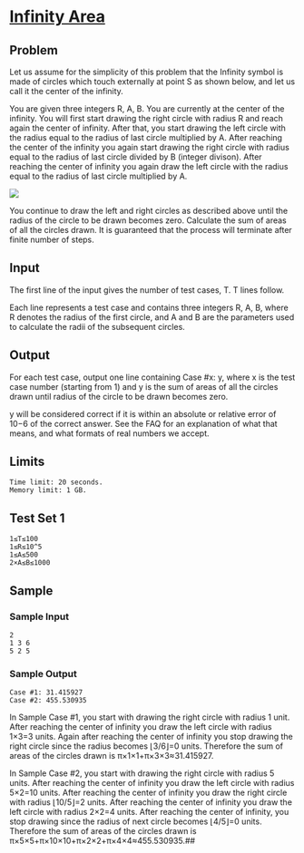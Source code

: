 # [Infinity Area](https://codingcompetitions.withgoogle.com/kickstart/round/00000000008caa74/0000000000acf079)

## Problem
Let us assume for the simplicity of this problem that the Infinity symbol is made of circles which touch externally at point S as shown below, and let us call it the center of the infinity.

You are given three integers R, A, B. You are currently at the center of the infinity. You will first start drawing the right circle with radius R and reach again the center of infinity. After that, you start drawing the left circle with the radius equal to the radius of last circle multiplied by A. After reaching the center of the infinity you again start drawing the right circle with radius equal to the radius of last circle divided by B (integer divison). After reaching the center of infinity you again draw the left circle with the radius equal to the radius of last circle multiplied by A.

![](https://codejam.googleapis.com/dashboard/get_file/AQj_6U3OvHptzgBaukWgLraPcrhzwPcWXUUlLPtdiXEVHTYeQsc6DXlrP0TaVDBX3OP9VyZVOmVZVP30t65K/InfinityAreaImage.png)

You continue to draw the left and right circles as described above until the radius of the circle to be drawn becomes zero. Calculate the sum of areas of all the circles drawn. It is guaranteed that the process will terminate after finite number of steps.

## Input
The first line of the input gives the number of test cases, T. T lines follow.

Each line represents a test case and contains three integers R, A, B, where R denotes the radius of the first circle, and A and B are the parameters used to calculate the radii of the subsequent circles.

## Output
For each test case, output one line containing Case #x: y, where x is the test case number (starting from 1) and y is the sum of areas of all the circles drawn until radius of the circle to be drawn becomes zero.

y will be considered correct if it is within an absolute or relative error of 10−6 of the correct answer. See the FAQ for an explanation of what that means, and what formats of real numbers we accept.

## Limits
```
Time limit: 20 seconds.
Memory limit: 1 GB.
```
## Test Set 1
```
1≤T≤100
1≤R≤10^5
1≤A≤500
2×A≤B≤1000
```
## Sample
### Sample Input
```
2
1 3 6
5 2 5
```
### Sample Output
```
Case #1: 31.415927
Case #2: 455.530935
```
In Sample Case #1, you start with drawing the right circle with radius 1 unit. After reaching the center of infinity you draw the left circle with radius 1×3=3 units. Again after reaching the center of infinity you stop drawing the right circle since the radius becomes ⌊3/6⌋=0 units. Therefore the sum of areas of the circles drawn is π×1×1+π×3×3≈31.415927.

In Sample Case #2, you start with drawing the right circle with radius 5 units. After reaching the center of infinity you draw the left circle with radius 5×2=10 units. After reaching the center of infinity you draw the right circle with radius ⌊10/5⌋=2 units. After reaching the center of infinity you draw the left circle with radius 2×2=4 units. After reaching the center of infinity, you stop drawing since the radius of next circle becomes ⌊4/5⌋=0 units. Therefore the sum of areas of the circles drawn is π×5×5+π×10×10+π×2×2+π×4×4≈455.530935.## 
